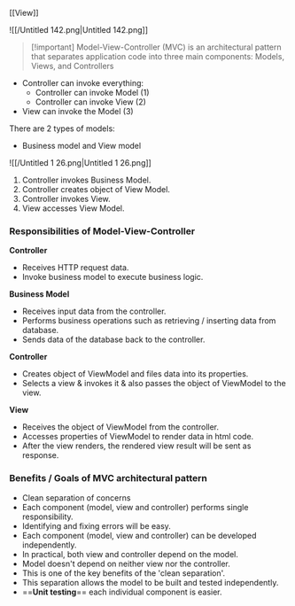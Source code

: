 [[View]]

  

  

  

  

  

  

  

![[/Untitled 142.png|Untitled 142.png]]

> [!important] Model-View-Controller (MVC) is an architectural pattern that separates application code into three main components: Models, Views, and Controllers

- Controller can invoke everything:
    - Controller can invoke Model (1)
    - Controller can invoke View (2)
- View can invoke the Model (3)

  

There are 2 types of models:

- Business model and View model

  

![[/Untitled 1 26.png|Untitled 1 26.png]]

1. Controller invokes Business Model.
2. Controller creates object of View Model.
3. Controller invokes View.
4. View accesses View Model.

  

### Responsibilities of Model-View-Controller

**Controller**

- Receives HTTP request data.
- Invoke business model to execute business logic.

**Business Model**

- Receives input data from the controller.
- Performs business operations such as retrieving / inserting data from database.
- Sends data of the database back to the controller.

**Controller**

- Creates object of ViewModel and files data into its properties.
- Selects a view & invokes it & also passes the object of ViewModel to the view.

**View**

- Receives the object of ViewModel from the controller.
- Accesses properties of ViewModel to render data in html code.
- After the view renders, the rendered view result will be sent as response.

  

### Benefits / Goals of MVC architectural pattern

- Clean separation of concerns
- Each component (model, view and controller) performs single responsibility.
- Identifying and fixing errors will be easy.
- Each component (model, view and controller) can be developed independently.
- In practical, both view and controller depend on the model.
- Model doesn't depend on neither view nor the controller.
- This is one of the key benefits of the 'clean separation'.
- This separation allows the model to be built and tested independently.
- ==**Unit testing**== each individual component is easier.